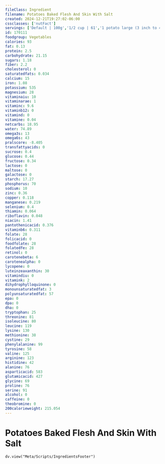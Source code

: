 ```yaml
---
fileClass: Ingredient
filename: Potatoes Baked Flesh And Skin With Salt
created: 2024-12-21T19:27:02-06:00
cssclasses: ['nutFact']
servings: ['Default | 100g','1/2 cup | 61','1 potato large (3 inch to 4-1/4 inch dia) | 299','1 potato medium (2-1/4 inch to 3-1/4 inch dia) | 173','1 potato small (1-3/4 inch to 2-1/2 inch dia) | 138','1 nlea serving | 148']
id: 170111
foodgroup: Vegetables
calories: 93
fat: 0.13
protein: 2.5
carbohydrate: 21.15
sugars: 1.18
fiber: 2.2
cholesterol: 0
saturatedfats: 0.034
calcium: 15
iron: 1.08
potassium: 535
magnesium: 28
vitaminaiu: 10
vitaminarae: 1
vitaminc: 9.6
vitaminb12: 0
vitamind: 0
vitamine: 0.04
netcarbs: 18.95
water: 74.89
omega3s: 13
omega6s: 43
pralscore: -8.405
transfattyacids: 0
sucrose: 0.4
glucose: 0.44
fructose: 0.34
lactose: 0
maltose: 0
galactose: 0
starch: 17.27
phosphorus: 70
sodium: 10
zinc: 0.36
copper: 0.118
manganese: 0.219
selenium: 0.4
thiamin: 0.064
riboflavin: 0.048
niacin: 1.41
pantothenicacid: 0.376
vitaminb6: 0.311
folate: 28
folicacid: 0
foodfolate: 28
folatedfe: 28
retinol: 0
carotenebeta: 6
carotenealpha: 0
lycopene: 0
luteinzeaxanthin: 30
vitamindiu: 0
vitamink: 2
dihydrophylloquinone: 0
monounsaturatedfat: 3
polyunsaturatedfat: 57
epa: 0
dpa: 0
dha: 0
tryptophan: 25
threonine: 81
isoleucine: 80
leucine: 119
lysine: 130
methionine: 38
cystine: 29
phenylalanine: 99
tyrosine: 58
valine: 125
arginine: 123
histidine: 42
alanine: 76
asparticacid: 583
glutamicacid: 427
glycine: 69
proline: 76
serine: 91
alcohol: 0
caffeine: 0
theobromine: 0
200calorieweight: 215.054
---
```


# Potatoes Baked Flesh And Skin With Salt

```dataviewjs
dv.view("Meta/Scripts/IngredientsFooter")
```